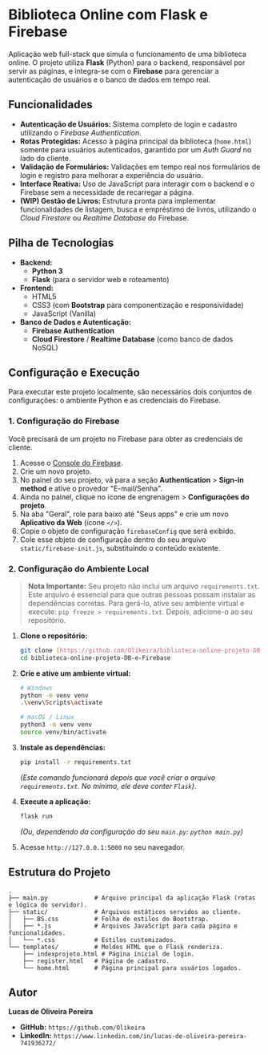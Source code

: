 # Biblioteca Online com Flask e Firebase

Aplicação web full-stack que simula o funcionamento de uma biblioteca online. O projeto utiliza **Flask** (Python) para o backend, responsável por servir as páginas, e integra-se com o **Firebase** para gerenciar a autenticação de usuários e o banco de dados em tempo real.

## Funcionalidades

* **Autenticação de Usuários:** Sistema completo de login e cadastro utilizando o *Firebase Authentication*.
* **Rotas Protegidas:** Acesso à página principal da biblioteca (`home.html`) somente para usuários autenticados, garantido por um *Auth Guard* no lado do cliente.
* **Validação de Formulários:** Validações em tempo real nos formulários de login e registro para melhorar a experiência do usuário.
* **Interface Reativa:** Uso de JavaScript para interagir com o backend e o Firebase sem a necessidade de recarregar a página.
* **(WIP) Gestão de Livros:** Estrutura pronta para implementar funcionalidades de listagem, busca e empréstimo de livros, utilizando o *Cloud Firestore* ou *Realtime Database* do Firebase.

## Pilha de Tecnologias

* **Backend:**
    * **Python 3**
    * **Flask** (para o servidor web e roteamento)
* **Frontend:**
    * HTML5
    * CSS3 (com **Bootstrap** para componentização e responsividade)
    * JavaScript (Vanilla)
* **Banco de Dados e Autenticação:**
    * **Firebase Authentication**
    * **Cloud Firestore** / **Realtime Database** (como banco de dados NoSQL)

## Configuração e Execução

Para executar este projeto localmente, são necessários dois conjuntos de configurações: o ambiente Python e as credenciais do Firebase.

### 1. Configuração do Firebase

Você precisará de um projeto no Firebase para obter as credenciais de cliente.

1.  Acesse o [Console do Firebase](https://console.firebase.google.com/).
2.  Crie um novo projeto.
3.  No painel do seu projeto, vá para a seção **Authentication** > **Sign-in method** e ative o provedor "E-mail/Senha".
4.  Ainda no painel, clique no ícone de engrenagem > **Configurações do projeto**.
5.  Na aba "Geral", role para baixo até "Seus apps" e crie um novo **Aplicativo da Web** (ícone `</>`).
6.  Copie o objeto de configuração `firebaseConfig` que será exibido.
7.  Cole esse objeto de configuração dentro do seu arquivo `static/firebase-init.js`, substituindo o conteúdo existente.

### 2. Configuração do Ambiente Local

> **Nota Importante:** Seu projeto não inclui um arquivo `requirements.txt`. Este arquivo é essencial para que outras pessoas possam instalar as dependências corretas. Para gerá-lo, ative seu ambiente virtual e execute: `pip freeze > requirements.txt`. Depois, adicione-o ao seu repositório.

1.  **Clone o repositório:**
    ```bash
    git clone [https://github.com/Olikeira/biblioteca-online-projeto-DB-e-Firebase.git](https://github.com/Olikeira/biblioteca-online-projeto-DB-e-Firebase.git)
    cd biblioteca-online-projeto-DB-e-Firebase
    ```

2.  **Crie e ative um ambiente virtual:**
    ```bash
    # Windows
    python -m venv venv
    .\venv\Scripts\activate

    # macOS / Linux
    python3 -m venv venv
    source venv/bin/activate
    ```

3.  **Instale as dependências:**
    ```bash
    pip install -r requirements.txt
    ```
    *(Este comando funcionará depois que você criar o arquivo `requirements.txt`. No mínimo, ele deve conter `Flask`)*.

4.  **Execute a aplicação:**
    ```bash
    flask run
    ```
    *(Ou, dependendo da configuração do seu `main.py`: `python main.py`)*

5.  Acesse `http://127.0.0.1:5000` no seu navegador.

## Estrutura do Projeto

```
.
├── main.py             # Arquivo principal da aplicação Flask (rotas e lógica do servidor).
├── static/             # Arquivos estáticos servidos ao cliente.
│   ├── BS.css          # Folha de estilos do Bootstrap.
│   ├── *.js            # Arquivos JavaScript para cada página e funcionalidades.
│   └── *.css           # Estilos customizados.
└── templates/          # Moldes HTML que o Flask renderiza.
    ├── indexprojeto.html # Página inicial de login.
    ├── register.html   # Página de cadastro.
    └── home.html       # Página principal para usuários logados.
```

## Autor

**Lucas de Oliveira Pereira**

* **GitHub:** `https://github.com/Olikeira`
* **LinkedIn:** `https://www.linkedin.com/in/lucas-de-oliveira-pereira-741936272/`

